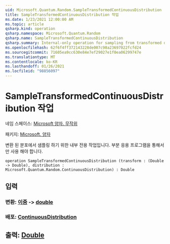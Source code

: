 ```yaml
---
uid: Microsoft.Quantum.Random.SampleTransformedContinuousDistribution
title: SampleTransformedContinuousDistribution 작업
ms.date: 1/23/2021 12:00:00 AM
ms.topic: article
qsharp.kind: operation
qsharp.namespace: Microsoft.Quantum.Random
qsharp.name: SampleTransformedContinuousDistribution
qsharp.summary: Internal-only operation for sampling from transformed distributions. Should only be used via partial application.
ms.openlocfilehash: 62f6f4ff372143228de007c98a23697022fcfd24
ms.sourcegitcommit: 71605ea9cc630e84e7ef29027e1f0ea06299747e
ms.translationtype: MT
ms.contentlocale: ko-KR
ms.lasthandoff: 01/26/2021
ms.locfileid: "98856097"
---
```

# <a name="sampletransformedcontinuousdistribution-operation"></a>SampleTransformedContinuousDistribution 작업

네임 스페이스: [Microsoft 양자. 무작위](xref:Microsoft.Quantum.Random)

패키지: [Microsoft. 양자](https://nuget.org/packages/Microsoft.Quantum.QSharp.Core)


변환 된 분포에서 샘플링 하기 위한 내부 전용 작업입니다.
부분 응용 프로그램을 통해서만 사용 해야 합니다.

```qsharp
operation SampleTransformedContinuousDistribution (transform : (Double -> Double), distribution : Microsoft.Quantum.Random.ContinuousDistribution) : Double
```


## <a name="input"></a>입력

### <a name="transform--double---double"></a>변환: [이중](xref:microsoft.quantum.lang-ref.double) -> [double](xref:microsoft.quantum.lang-ref.double)




### <a name="distribution--continuousdistribution"></a>배포: [ContinuousDistribution](xref:Microsoft.Quantum.Random.ContinuousDistribution)





## <a name="output--double"></a>출력: [Double](xref:microsoft.quantum.lang-ref.double)

